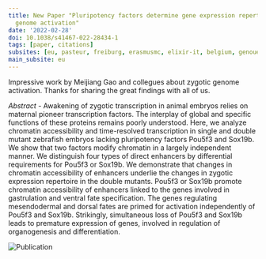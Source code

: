 ```yaml
---
title: New Paper "Pluripotency factors determine gene expression repertoire at zygotic
  genome activation"
date: '2022-02-28'
doi: 10.1038/s41467-022-28434-1
tags: [paper, citations]
subsites: [eu, pasteur, freiburg, erasmusmc, elixir-it, belgium, genouest]
main_subsite: eu
---
```


Impressive work by Meijiang Gao and collegues about zygotic genome activation. Thanks for sharing the great findings with all of us.

_Abstract_ - Awakening of zygotic transcription in animal embryos relies on maternal pioneer transcription factors. The interplay of global and specific functions of these proteins remains poorly understood. Here, we analyze chromatin accessibility and time-resolved transcription in single and double mutant zebrafish embryos lacking pluripotency factors Pou5f3 and Sox19b. We show that two factors modify chromatin in a largely independent manner. We distinguish four types of direct enhancers by differential requirements for Pou5f3 or Sox19b. We demonstrate that changes in chromatin accessibility of enhancers underlie the changes in zygotic expression repertoire in the double mutants. Pou5f3 or Sox19b promote chromatin accessibility of enhancers linked to the genes involved in gastrulation and ventral fate specification. The genes regulating mesendodermal and dorsal fates are primed for activation independently of Pou5f3 and Sox19b. Strikingly, simultaneous loss of Pou5f3 and Sox19b leads to premature expression of genes, involved in regulation of organogenesis and differentiation.

![Publication](/assets/media/paper_pluripotency_factors.webp)

